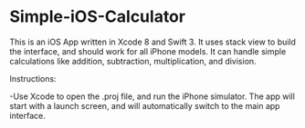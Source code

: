 # Simple-iOS-Calculator
This is an iOS App written in Xcode 8 and Swift 3. It uses stack view to build the interface, and should work for all iPhone models. It can handle simple calculations like addition, subtraction, multiplication, and division.

Instructions:

-Use Xcode to open the .proj file, and run the iPhone simulator. The app will start with a launch screen, and will automatically switch to the main app interface.
